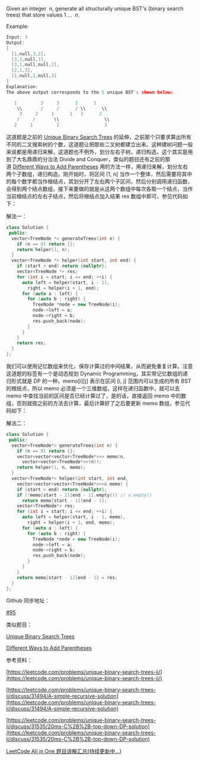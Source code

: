 Given an integer  _n_, generate all structurally unique BST's (binary search trees) that store values 1 ...  _n_.

Example:

```cpp
Input: 3
Output:
[
  [1,null,3,2],
  [3,2,null,1],
  [3,1,null,null,2],
  [2,1,3],
  [1,null,2,null,3]
]
Explanation:
The above output corresponds to the 5 unique BST's shown below:

   1         3     3      2      1
    \\       /     /      / \\      \\
     3     2     1      1   3      2
    /     /       \\                 \\
   2     1         2                 3
```

这道题是之前的 [Unique Binary Search Trees](http://www.cnblogs.com/grandyang/p/4299608.html) 的延伸，之前那个只要求算出所有不同的二叉搜索树的个数，这道题让把那些二叉树都建立出来。这种建树问题一般来说都是用递归来解，这道题也不例外，划分左右子树，递归构造。这个其实是用到了大名鼎鼎的分治法 Divide and Conquer，类似的题目还有之前的那道 [Different Ways to Add Parentheses](http://www.cnblogs.com/grandyang/p/4682458.html) 用的方法一样，用递归来解，划分左右两个子数组，递归构造。刚开始时，将区间 \[1, n\] 当作一个整体，然后需要将其中的每个数字都当作根结点，其划分开了左右两个子区间，然后分别调用递归函数，会得到两个结点数组，接下来要做的就是从这两个数组中每次各取一个结点，当作当前根结点的左右子结点，然后将根结点加入结果 res 数组中即可，参见代码如下：

解法一：

```cpp
class Solution {
 public:
  vector<TreeNode *> generateTrees(int n) {
    if (n == 0) return {};
    return helper(1, n);
  }
  vector<TreeNode *> helper(int start, int end) {
    if (start > end) return {nullptr};
    vector<TreeNode *> res;
    for (int i = start; i <= end; ++i) {
      auto left = helper(start, i - 1),
        right = helper(i + 1, end);
      for (auto a : left) {
        for (auto b : right) {
          TreeNode *node = new TreeNode(i);
          node->left = a;
          node->right = b;
          res.push_back(node);
        }
      }
    }
    return res;
  }
};
```

我们可以使用记忆数组来优化，保存计算过的中间结果，从而避免重复计算。注意这道题的标签有一个是动态规划 Dynamic Programming，其实带记忆数组的递归形式就是 DP 的一种，memo\[i\]\[j\] 表示在区间 \[i, j\] 范围内可以生成的所有 BST 的根结点，所以 memo 必须是一个三维数组，这样在递归函数中，就可以去 memo 中查找当前的区间是否已经计算过了，是的话，直接返回 memo 中的数组，否则就按之前的方法去计算，最后计算好了之后要更新 memo 数组，参见代码如下：

解法二：

```cpp
class Solution {
 public:
  vector<TreeNode*> generateTrees(int n) {
    if (n == 0) return {};
    vector<vector<vector<TreeNode*>>> memo(n,
      vector<vector<TreeNode*>>(n));
    return helper(1, n, memo);
  }
  vector<TreeNode*> helper(int start, int end,
    vector<vector<vector<TreeNode*>>>& memo) {
    if (start > end) return {nullptr};
    if (!memo[start - 1][end - 1].empty()) // v.empty()
      return memo[start - 1][end - 1];
    vector<TreeNode*> res;
    for (int i = start; i <= end; ++i) {
      auto left = helper(start, i - 1, memo),
        right = helper(i + 1, end, memo);
      for (auto a : left) {
        for (auto b : right) {
          TreeNode *node = new TreeNode(i);
          node->left = a;
          node->right = b;
          res.push_back(node);
        }
      }
    }
    return memo[start - 1][end - 1] = res;
  }
};
```

Github 同步地址：

[#95](https://github.com/grandyang/leetcode/issues/95)

类似题目：

[Unique Binary Search Trees](http://www.cnblogs.com/grandyang/p/4299608.html)

[Different Ways to Add Parentheses](http://www.cnblogs.com/grandyang/p/4682458.html)

参考资料：

[https://leetcode.com/problems/unique-binary-search-trees-ii/](https://leetcode.com/problems/unique-binary-search-trees-ii/)

[https://leetcode.com/problems/unique-binary-search-trees-ii/discuss/31494/A-simple-recursive-solution](https://leetcode.com/problems/unique-binary-search-trees-ii/discuss/31494/A-simple-recursive-solution)

[https://leetcode.com/problems/unique-binary-search-trees-ii/discuss/31535/20ms-C%2B%2B-top-down-DP-solution](https://leetcode.com/problems/unique-binary-search-trees-ii/discuss/31535/20ms-C%2B%2B-top-down-DP-solution)

[LeetCode All in One 题目讲解汇总(持续更新中...)](http://www.cnblogs.com/grandyang/p/4606334.html)
